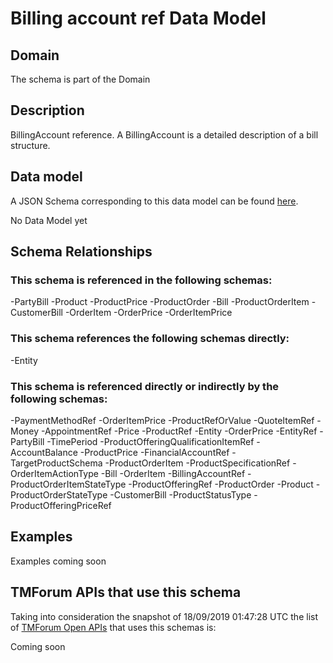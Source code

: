 # Billing account ref Data Model

## Domain

The  schema is part of the  Domain

## Description

BillingAccount reference. A BillingAccount is a detailed description of a bill structure.

## Data model

A JSON Schema corresponding to this data model can be found
[here](https://github.com/tmforum-rand/schemas/blob/master/Customer/BillingAccountRef.schema.json).

No Data Model yet

## Schema Relationships

### This schema is referenced in the following schemas:

-PartyBill
-Product
-ProductPrice
-ProductOrder
-Bill
-ProductOrderItem
-CustomerBill
-OrderItem
-OrderPrice
-OrderItemPrice

### This schema references the following schemas directly:

-Entity

### This schema is referenced directly or indirectly by the following schemas:

-PaymentMethodRef
-OrderItemPrice
-ProductRefOrValue
-QuoteItemRef
-Money
-AppointmentRef
-Price
-ProductRef
-Entity
-OrderPrice
-EntityRef
-PartyBill
-TimePeriod
-ProductOfferingQualificationItemRef
-AccountBalance
-ProductPrice
-FinancialAccountRef
-TargetProductSchema
-ProductOrderItem
-ProductSpecificationRef
-OrderItemActionType
-Bill
-OrderItem
-BillingAccountRef
-ProductOrderItemStateType
-ProductOfferingRef
-ProductOrder
-Product
-ProductOrderStateType
-CustomerBill
-ProductStatusType
-ProductOfferingPriceRef



## Examples

Examples coming soon

## TMForum APIs that use this schema

Taking into consideration the snapshot of 18/09/2019 01:47:28 UTC the list of [TMForum Open APIs](https://www.tmforum.org/open-apis/) that uses this schemas is:

Coming soon